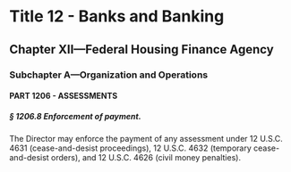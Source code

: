 
# Title 12 - Banks and Banking
## Chapter XII—Federal Housing Finance Agency
### Subchapter A—Organization and Operations
#### PART 1206 - ASSESSMENTS
##### § 1206.8 Enforcement of payment.

The Director may enforce the payment of any assessment under 12 U.S.C. 4631 (cease-and-desist proceedings), 12 U.S.C. 4632 (temporary cease-and-desist orders), and 12 U.S.C. 4626 (civil money penalties).
